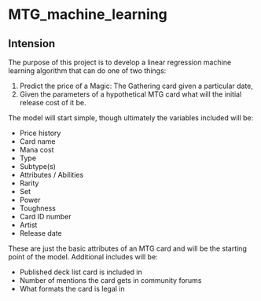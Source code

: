 # MTG_machine_learning

## Intension
The purpose of this project is to develop a linear regression machine learning algorithm that can do one of two things:

1. Predict the price of a Magic: The Gathering card given a particular date,
2. Given the parameters of a hypothetical MTG card what will the initial release cost of it be.

The model will start simple, though ultimately the variables included will be: 

* Price history
* Card name
* Mana cost
* Type
* Subtype(s)
* Attributes / Abilities
* Rarity
* Set
* Power
* Toughness
* Card ID number
* Artist
* Release date

These are just the basic attributes of an MTG card and will be the starting point of the model. Additional includes will be:

* Published deck list card is included in
* Number of mentions the card gets in community forums
* What formats the card is legal in


